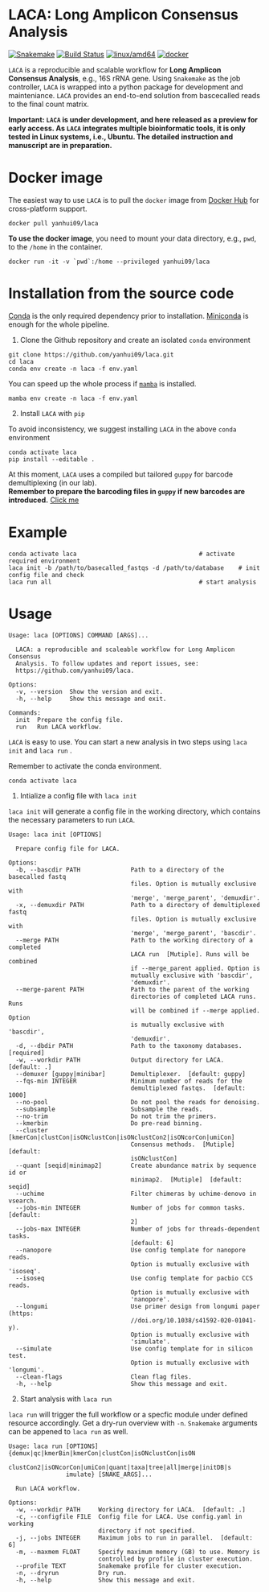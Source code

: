 # LACA: Long Amplicon Consensus Analysis

[![Snakemake](https://img.shields.io/badge/snakemake-=7.22.0-brightgreen.svg)](https://snakemake.bitbucket.io)
[![Build Status](https://github.com/yanhui09/laca/actions/workflows/main.yml/badge.svg?branch=master)](https://github.com/yanhui09/laca/actions?query=branch%3Amaster+workflow%3ACI)
[![linux/amd64](https://img.shields.io/badge/linux-amd64-blue.svg)](https://en.wikipedia.org/wiki/X86-64)
[![docker](https://img.shields.io/badge/docker-blue.svg)](https://hub.docker.com/r/yanhui09/laca)


`LACA` is a reproducible and scalable workflow for **Long Amplicon Consensus Analysis**, e.g., 16S rRNA gene.
Using `Snakemake` as the job controller, `LACA` is wrapped into a python package for development and mainteniance.
`LACA` provides an end-to-end solution from bascecalled reads to the final count matrix.

**Important: `LACA` is under development, and here released as a preview for early access. 
As `LACA` integrates multiple bioinformatic tools, it is only tested in Linux systems, i.e., Ubuntu.
The detailed instruction and manuscript are in preparation.**

# Docker image
The easiest way to use `LACA` is to pull the `docker` image from [Docker Hub](https://hub.docker.com/r/yanhui09/laca) for cross-platform support.
```
docker pull yanhui09/laca
```

**To use the docker image**, you need to mount your data directory, e.g., `pwd`, to the  `/home` in the container.
```
docker run -it -v `pwd`:/home --privileged yanhui09/laca
```

# Installation from the source code
[Conda](https://docs.conda.io/projects/conda/en/latest/user-guide/install/index.html) is the only required dependency prior to installation.
[Miniconda](https://docs.conda.io/en/latest/miniconda.html) is enough for the whole pipeline. 

1. Clone the Github repository and create an isolated `conda` environment
```
git clone https://github.com/yanhui09/laca.git
cd laca
conda env create -n laca -f env.yaml 
```
You can speed up the whole process if [`mamba`](https://github.com/mamba-org/mamba) is installed.
```
mamba env create -n laca -f env.yaml 
```
2. Install `LACA` with `pip`
      
To avoid inconsistency, we suggest installing `LACA` in the above `conda` environment
```
conda activate laca
pip install --editable .
```

At this moment, `LACA` uses a compiled but tailored `guppy` for barcode demultiplexing (in our lab).<br>
**Remember to prepare the barcoding files in `guppy` if new barcodes are introduced.** [Click me](laca/workflow/resources/README.md)

# Example
```
conda activate laca                                  # activate required environment 
laca init -b /path/to/basecalled_fastqs -d /path/to/database    # init config file and check
laca run all                                         # start analysis
```

# Usage

```
Usage: laca [OPTIONS] COMMAND [ARGS]...

  LACA: a reproducible and scaleable workflow for Long Amplicon Consensus
  Analysis. To follow updates and report issues, see:
  https://github.com/yanhui09/laca.

Options:
  -v, --version  Show the version and exit.
  -h, --help     Show this message and exit.

Commands:
  init  Prepare the config file.
  run   Run LACA workflow.
```

`LACA` is easy to use. You can start a new analysis in two steps using `laca init` and `laca run` . 

Remember to activate the conda environment.
```
conda activate laca
```

1. Intialize a config file with `laca init`

`laca init` will generate a config file in the working directory, which contains the necessary parameters to run `LACA`.

```
Usage: laca init [OPTIONS]

  Prepare config file for LACA.

Options:
  -b, --bascdir PATH              Path to a directory of the basecalled fastq
                                  files. Option is mutually exclusive with
                                  'merge', 'merge_parent', 'demuxdir'.
  -x, --demuxdir PATH             Path to a directory of demultiplexed fastq
                                  files. Option is mutually exclusive with
                                  'merge', 'merge_parent', 'bascdir'.
  --merge PATH                    Path to the working directory of a completed
                                  LACA run  [Mutiple]. Runs will be combined
                                  if --merge_parent applied. Option is
                                  mutually exclusive with 'bascdir',
                                  'demuxdir'.
  --merge-parent PATH             Path to the parent of the working
                                  directories of completed LACA runs. Runs
                                  will be combined if --merge applied. Option
                                  is mutually exclusive with 'bascdir',
                                  'demuxdir'.
  -d, --dbdir PATH                Path to the taxonomy databases.  [required]
  -w, --workdir PATH              Output directory for LACA.  [default: .]
  --demuxer [guppy|minibar]       Demultiplexer.  [default: guppy]
  --fqs-min INTEGER               Minimum number of reads for the
                                  demultiplexed fastqs.  [default: 1000]
  --no-pool                       Do not pool the reads for denoising.
  --subsample                     Subsample the reads.
  --no-trim                       Do not trim the primers.
  --kmerbin                       Do pre-read binning.
  --cluster [kmerCon|clustCon|isONclustCon|isONclustCon2|isONcorCon|umiCon]
                                  Consensus methods.  [Mutiple]  [default:
                                  isONclustCon]
  --quant [seqid|minimap2]        Create abundance matrix by sequence id or
                                  minimap2.  [Mutiple]  [default: seqid]
  --uchime                        Filter chimeras by uchime-denovo in vsearch.
  --jobs-min INTEGER              Number of jobs for common tasks.  [default:
                                  2]
  --jobs-max INTEGER              Number of jobs for threads-dependent tasks.
                                  [default: 6]
  --nanopore                      Use config template for nanopore reads.
                                  Option is mutually exclusive with 'isoseq'.
  --isoseq                        Use config template for pacbio CCS reads.
                                  Option is mutually exclusive with
                                  'nanopore'.
  --longumi                       Use primer design from longumi paper (https:
                                  //doi.org/10.1038/s41592-020-01041-y).
                                  Option is mutually exclusive with
                                  'simulate'.
  --simulate                      Use config template for in silicon test.
                                  Option is mutually exclusive with 'longumi'.
  --clean-flags                   Clean flag files.
  -h, --help                      Show this message and exit.
```

2. Start analysis with `laca run`

`laca run` will trigger the full workflow or a specfic module under defined resource accordingly.
Get a dry-run overview with `-n`. `Snakemake` arguments can be appened to `laca run` as well.

```
Usage: laca run [OPTIONS] {demux|qc|kmerBin|kmerCon|clustCon|isONclustCon|isON
                clustCon2|isONcorCon|umiCon|quant|taxa|tree|all|merge|initDB|s
                imulate} [SNAKE_ARGS]...

  Run LACA workflow.

Options:
  -w, --workdir PATH     Working directory for LACA.  [default: .]
  -c, --configfile FILE  Config file for LACA. Use config.yaml in working
                         directory if not specified.
  -j, --jobs INTEGER     Maximum jobs to run in parallel.  [default: 6]
  -m, --maxmem FLOAT     Specify maximum memory (GB) to use. Memory is
                         controlled by profile in cluster execution.
  --profile TEXT         Snakemake profile for cluster execution.
  -n, --dryrun           Dry run.
  -h, --help             Show this message and exit.
```